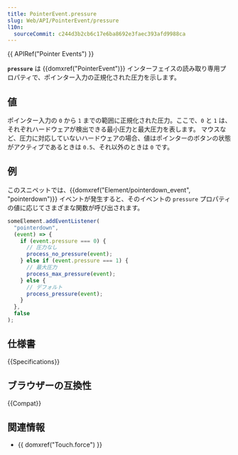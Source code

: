 ```yaml
---
title: PointerEvent.pressure
slug: Web/API/PointerEvent/pressure
l10n:
  sourceCommit: c244d3b2cb6c17e6ba8692e3faec393afd9988ca
---
```


{{ APIRef("Pointer Events") }}

**`pressure`** は {{domxref("PointerEvent")}} インターフェイスの読み取り専用プロパティで、ポインター入力の正規化された圧力を示します。

## 値

ポインター入力の `0` から `1` までの範囲に正規化された圧力。ここで、`0` と `1` は、それぞれハードウェアが検出できる最小圧力と最大圧力を表します。 マウスなど、圧力に対応していないハードウェアの場合、値はポインターのボタンの状態がアクティブであるときは `0.5`、それ以外のときは `0` です。

## 例

このスニペットでは、{{domxref("Element/pointerdown_event", "pointerdown")}} イベントが発生すると、そのイベントの `pressure` プロパティの値に応じてさまざまな関数が呼び出されます。

```js
someElement.addEventListener(
  "pointerdown",
  (event) => {
    if (event.pressure === 0) {
      // 圧力なし
      process_no_pressure(event);
    } else if (event.pressure === 1) {
      // 最大圧力
      process_max_pressure(event);
    } else {
      // デフォルト
      process_pressure(event);
    }
  },
  false
);
```

## 仕様書

{{Specifications}}

## ブラウザーの互換性

{{Compat}}

## 関連情報

- {{ domxref("Touch.force") }}
